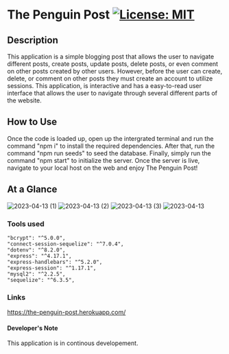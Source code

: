 # The Penguin Post [![License: MIT](https://img.shields.io/badge/License-MIT-yellow.svg)](https://opensource.org/licenses/MIT)


## Description
This application is a simple blogging post that allows the user to navigate different posts, create posts, update posts, delete posts, or even comment on other posts created by other users. However, before the user can create, delete, or comment on other posts they must create an account to utilize sessions. This application, is interactive and has a easy-to-read user interface that allows the user to navigate through several different parts of the website. 

## How to Use
Once the code is loaded up, open up the intergrated terminal and run the command "npm i" to install the required dependencies. After that, run the command "npm run seeds" to seed the database. Finally, simply run the command "npm start" to initialize the server. Once the server is live, navigate to your local host on the web and enjoy The Penguin Post!

## At a Glance
![2023-04-13 (1)](https://user-images.githubusercontent.com/117941643/231943464-63f30d77-3de9-40de-989d-abf26a7d2cb7.png)
![2023-04-13 (2)](https://user-images.githubusercontent.com/117941643/231943474-fcfd5b38-345f-47fc-adc4-0957d0c5b5ce.png)
![2023-04-13 (3)](https://user-images.githubusercontent.com/117941643/231943486-8b3e908a-f277-4741-8c1e-e71a04970f1b.png)
![2023-04-13](https://user-images.githubusercontent.com/117941643/231943494-b4347846-aea5-4322-a0dd-db09fd51a00b.png)

### Tools used
    "bcrypt": "^5.0.0",
    "connect-session-sequelize": "^7.0.4",
    "dotenv": "^8.2.0",
    "express": "^4.17.1",
    "express-handlebars": "^5.2.0",
    "express-session": "^1.17.1",
    "mysql2": "^2.2.5",
    "sequelize": "^6.3.5",

### Links
https://the-penguin-post.herokuapp.com/

#### Developer's Note
This application is in continous developement.
